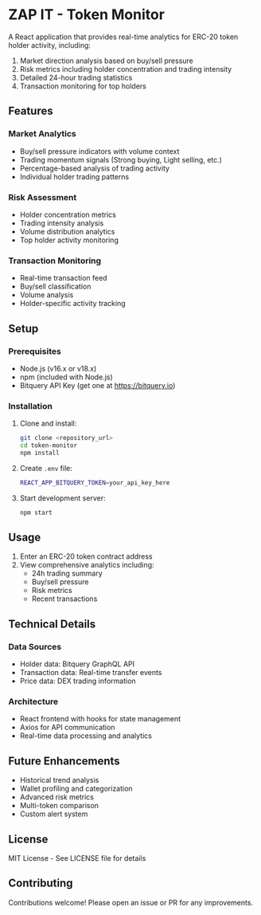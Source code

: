 # ZAP IT - Token Monitor

A React application that provides real-time analytics for ERC-20 token holder activity, including:

1. Market direction analysis based on buy/sell pressure
2. Risk metrics including holder concentration and trading intensity
3. Detailed 24-hour trading statistics
4. Transaction monitoring for top holders
    
## Features

### Market Analytics
- Buy/sell pressure indicators with volume context
- Trading momentum signals (Strong buying, Light selling, etc.)
- Percentage-based analysis of trading activity
- Individual holder trading patterns

### Risk Assessment
- Holder concentration metrics
- Trading intensity analysis
- Volume distribution analytics
- Top holder activity monitoring

### Transaction Monitoring
- Real-time transaction feed
- Buy/sell classification
- Volume analysis
- Holder-specific activity tracking

## Setup

### Prerequisites
- Node.js (v16.x or v18.x)
- npm (included with Node.js)
- Bitquery API Key (get one at https://bitquery.io)

### Installation

1. Clone and install:
   ```bash
   git clone <repository_url>
   cd token-monitor
   npm install
   ```

2. Create `.env` file:
   ```bash
   REACT_APP_BITQUERY_TOKEN=your_api_key_here
   ```

3. Start development server:
   ```bash
   npm start
   ```

## Usage

1. Enter an ERC-20 token contract address
2. View comprehensive analytics including:
   - 24h trading summary
   - Buy/sell pressure
   - Risk metrics
   - Recent transactions

## Technical Details

### Data Sources
- Holder data: Bitquery GraphQL API
- Transaction data: Real-time transfer events
- Price data: DEX trading information

### Architecture
- React frontend with hooks for state management
- Axios for API communication
- Real-time data processing and analytics

## Future Enhancements

- Historical trend analysis
- Wallet profiling and categorization
- Advanced risk metrics
- Multi-token comparison
- Custom alert system

## License

MIT License - See LICENSE file for details

## Contributing

Contributions welcome! Please open an issue or PR for any improvements.